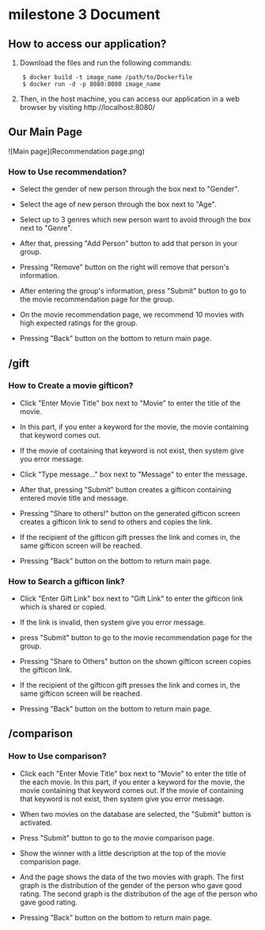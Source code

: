# milestone 3 Document

## How to access our application?

1. Download the files and run the following commands:

```
    $ docker build -t image_name /path/to/Dockerfile
    $ docker run -d -p 8080:8080 image_name
```
2. Then, in the host machine, you can access our application in a web browser by visiting http://localhost:8080/


## Our Main Page
![Main page](Recommendation page.png)

### How to Use recommendation?

- Select the gender of new person through the box next to "Gender".
- Select the age of new person through the box next to "Age".
- Select up to 3 genres which new person want to avoid through the box next to "Genre".
- After that, pressing "Add Person" button to add that person in your group.
- Pressing "Remove" button on the right will remove that person's information.
- After entering the group's information, press "Submit" button to go to the movie recommendation page for the group.

- On the movie recommendation page, we recommend 10 movies with high expected ratings for the group.
- Pressing "Back" button on the bottom to return main page.

## /gift

### How to Create a movie gifticon?

- Click "Enter Movie Title" box next to "Movie" to enter the title of the movie.
- In this part, if you enter a keyword for the movie, the movie containing that keyword comes out.
- If the movie of containing that keyword is not exist, then system give you error message.
- Click "Type message..." box next to "Message" to enter the message.
- After that, pressing "Submit" button creates a gifticon containing entered movie title and message.

- Pressing "Share to others!" button on the generated gifticon screen  creates a gifticon link to send to others and copies the link.
- If the recipient of the gifticon gift presses the link and comes in, the same gifticon screen will be reached.
- Pressing "Back" button on the bottom to return main page.

### How to Search a gifticon link?

- Click "Enter Gift Link" box next to "Gift Link" to enter the gifticon link which is shared or copied.
- If the link is invalid, then system give you error message.
- press "Submit" button to go to the movie recommendation page for the group.

- Pressing "Share to Others" button on the shown gifticon screen copies the gifticon link.
- If the recipient of the gifticon gift presses the link and comes in, the same gifticon screen will be reached.
- Pressing "Back" button on the bottom to return main page.


## /comparison

### How to Use comparison?

- Click each "Enter Movie Title" box next to "Movie" to enter the title of the each movie.
  In this part, if you enter a keyword for the movie, the movie containing that keyword comes out.
  If the movie of containing that keyword is not exist, then system give you error message.
- When two movies on the database are selected, the "Submit" button is activated.
- Press "Submit" button to go to the movie comparison page.

- Show the winner with a little description at the top of the movie comparision page.
- And the page shows the data of the two movies with graph.
  The first graph is the distribution of the gender of the person who gave good rating.
  The second graph is the distribution of the age of the person who gave good rating.
- Pressing "Back" button on the bottom to return main page.

